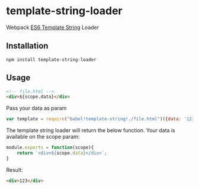 # template-string-loader
Webpack [ES6 Template String](https://developer.mozilla.org/en-US/docs/Web/JavaScript/Reference/template_strings) Loader

## Installation

`npm install template-string-loader`

## Usage

``` html
<!-- file.html -->
<div>${scope.data}</div>
```

Pass your data as param

``` javascript
var template = require("babel!template-string!./file.html")({data: '123'});
```

The template string loader will return the below function. Your data is available on the scope param:

``` javascript
module.exports = function(scope){
    return `<div>${scope.data}</div>`;
}
```

Result:

``` html
<div>123</div>
```
